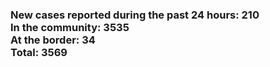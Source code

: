 ### New cases reported during the past 24 hours: 210<br/>In the community: 3535<br/>At the border: 34<br/>Total: 3569